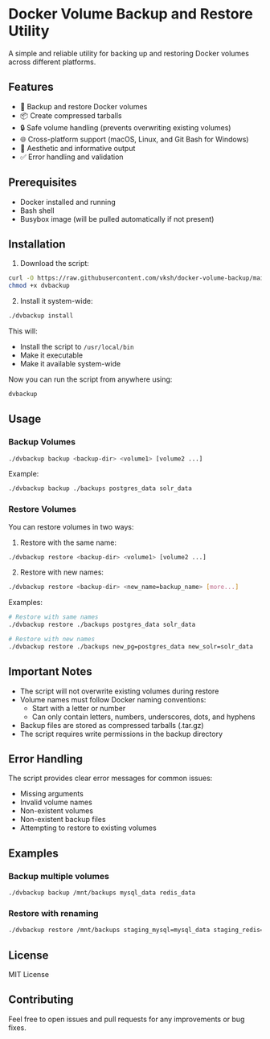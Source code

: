 # Docker Volume Backup and Restore Utility

A simple and reliable utility for backing up and restoring Docker volumes across different platforms.

## Features

- 🔄 Backup and restore Docker volumes
- 📦 Create compressed tarballs
- 🔒 Safe volume handling (prevents overwriting existing volumes)
- 🌐 Cross-platform support (macOS, Linux, and Git Bash for Windows)
- 🎨 Aesthetic and informative output
- ✅ Error handling and validation

## Prerequisites

- Docker installed and running
- Bash shell
- Busybox image (will be pulled automatically if not present)

## Installation

1. Download the script:
```bash
curl -O https://raw.githubusercontent.com/vksh/docker-volume-backup/main/dvbackup
chmod +x dvbackup
```

2. Install it system-wide:
```bash
./dvbackup install
```

This will:
- Install the script to `/usr/local/bin`
- Make it executable
- Make it available system-wide

Now you can run the script from anywhere using:
```bash
dvbackup
```

## Usage

### Backup Volumes

```bash
./dvbackup backup <backup-dir> <volume1> [volume2 ...]
```

Example:
```bash
./dvbackup backup ./backups postgres_data solr_data
```

### Restore Volumes

You can restore volumes in two ways:

1. Restore with the same name:
```bash
./dvbackup restore <backup-dir> <volume1> [volume2 ...]
```

2. Restore with new names:
```bash
./dvbackup restore <backup-dir> <new_name=backup_name> [more...]
```

Examples:
```bash
# Restore with same names
./dvbackup restore ./backups postgres_data solr_data

# Restore with new names
./dvbackup restore ./backups new_pg=postgres_data new_solr=solr_data
```

## Important Notes

- The script will not overwrite existing volumes during restore
- Volume names must follow Docker naming conventions:
  - Start with a letter or number
  - Can only contain letters, numbers, underscores, dots, and hyphens
- Backup files are stored as compressed tarballs (.tar.gz)
- The script requires write permissions in the backup directory

## Error Handling

The script provides clear error messages for common issues:
- Missing arguments
- Invalid volume names
- Non-existent volumes
- Non-existent backup files
- Attempting to restore to existing volumes

## Examples

### Backup multiple volumes
```bash
./dvbackup backup /mnt/backups mysql_data redis_data
```

### Restore with renaming
```bash
./dvbackup restore /mnt/backups staging_mysql=mysql_data staging_redis=redis_data
```

## License

MIT License

## Contributing

Feel free to open issues and pull requests for any improvements or bug fixes. 